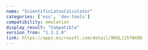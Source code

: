 ```yaml
---
name: "ScientificLatosCalculator"
categories: ['oss', 'dev-tools']
compatibility: emulation
display_result: "Compatible"
version_from: "1.1.2.0"
link: https://apps.microsoft.com/detail/9N3LJJ57WX08
---
```

